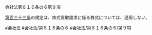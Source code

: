 会社法第８１６条の６第９項

[第百三十三条](会社法＿＿＿＿第１３３条)の規定は、株式買取請求に係る株式については、適用しない。

#会社法
#会社法/第８１６条の６
#会社法/第８１６条の６/第９項
